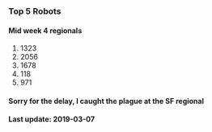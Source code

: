 ### Top 5 Robots
#### Mid week 4 regionals

1. 1323
2. 2056
3. 1678
4. 118
5. 971

#### Sorry for the delay, I caught the plague at the SF regional

#### Last update: 2019-03-07
